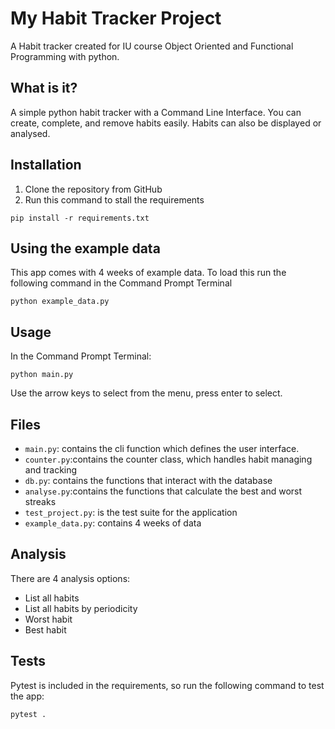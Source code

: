 # My Habit Tracker Project
A Habit tracker created for IU course Object Oriented and Functional Programming with python.



## What is it?
A simple python habit tracker with a Command Line Interface. 
You can create, complete, and remove habits easily. Habits can also be displayed or analysed. 


## Installation
1. Clone the repository from GitHub
2. Run this command to stall the requirements
```shell
pip install -r requirements.txt
```

## Using the example data
This app comes with 4 weeks of example data. To load this run the following command in the Command Prompt Terminal

```shell
python example_data.py
```

## Usage
In the Command Prompt Terminal:
```shell
python main.py
```

Use the arrow keys to select from the menu, press enter to select. 

## Files
- `main.py`: contains the cli function which defines the user interface.
- `counter.py`:contains the counter class, which handles habit managing and tracking
- `db.py`: contains the functions that interact with the database
- `analyse.py`:contains the functions that calculate the best and worst streaks 
- `test_project.py`: is the test suite for the application
- `example_data.py`: contains 4 weeks of data

## Analysis
There are 4 analysis options:
- List all habits
- List all habits by periodicity
- Worst habit
- Best habit

## Tests
Pytest is included in the requirements, so run the following command to test the app:
````shell
pytest .
````
